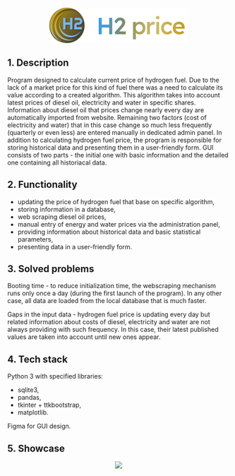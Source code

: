 <p align="center"><img src="Images/H2price_header.png" /></p>


## 1. Description
Program designed to calculate current price of hydrogen fuel. 
Due to the lack of a market price for this kind of fuel there was a need to calculate its value according to a created algorithm.
This algorithm takes into account latest prices of diesel oil, electricity and water in specific shares.
Information about diesel oil that prices change nearly every day are automatically imported from website.
Remaining two factors (cost of electricity and water) that in this case change so much less frequently (quarterly or even less) are entered manually in dedicated admin panel.
In addition to calculating hydrogen fuel price, the program is responsible for storing historical data and presenting them in a user-friendly form.
GUI consists of two parts - the initial one with basic information and the detailed one containing all historiacal data.


## 2. Functionality
* updating the price of hydrogen fuel that base on specific algorithm,
* storing information in a database,
* web scraping diesel oil prices,
* manual entry of energy and water prices via the administration panel,
* providing information about historical data and basic statistical parameters,
* presenting data in a user-friendly form.


## 3. Solved problems
Booting time - to reduce initialization time, the webscraping mechanism runs only once a day (during the first launch of the program). In any other case, all data are loaded from the local database that is much faster. 

Gaps in the input data - hydrogen fuel price is updating every day but related information about costs of diesel, electricity and water are not always providing with such frequency. In this case, their latest published values are taken into account until new ones appear.


## 4. Tech stack
Python 3 with specified libraries:
* sqlite3,
* pandas,
* tkinter + ttkbootstrap,
* matplotlib.

Figma for GUI design.


## 5. Showcase
<p align="center"><img src="Images/H2price_GIF.gif" width="700" /></p>